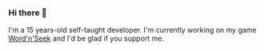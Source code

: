 ### Hi there 👋

I'm a 15 years-old self-taught developer. I'm currently working on my game [Word'n'Seek](word-n-seek.com) and I'd be glad if you support me.
<!--
**Libertas007/Libertas007** is a ✨ _special_ ✨ repository because its `README.md` (this file) appears on your GitHub profile.

Here are some ideas to get you started:

- 🔭 I’m currently working on ...
- 🌱 I’m currently learning ...
- 👯 I’m looking to collaborate on ...
- 🤔 I’m looking for help with ...
- 💬 Ask me about ...
- 📫 How to reach me: ...
- ⚡ Fun fact: ...
-->
